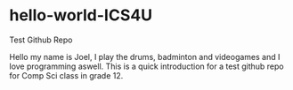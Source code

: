 # hello-world-ICS4U
Test Github Repo

Hello my name is Joel, I play the drums, badminton and videogames and I love programming aswell. This is a quick introduction for a test github repo for Comp Sci class in grade 12.
